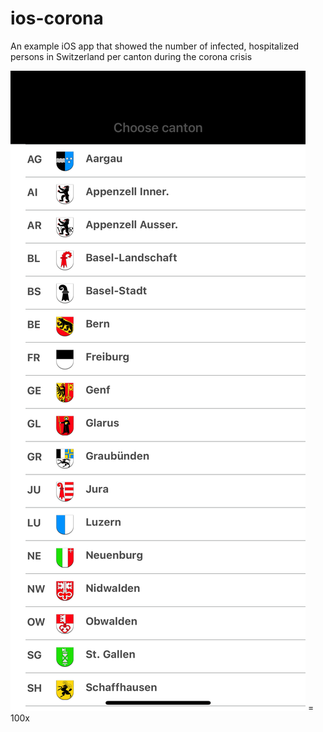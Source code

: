 # ios-corona
An example iOS app that showed the number of infected, hospitalized persons in Switzerland per canton during the corona crisis

![Cantons](/Screenshots/Cantons.png "Choose canton") = 100x

